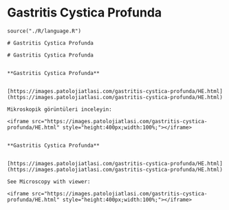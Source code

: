 # Gastritis Cystica Profunda



```{r language gastritis-cystica-profunda, echo=FALSE, include=TRUE}
source("./R/language.R")
```




```{asis, echo = (language == "TR")}
# Gastritis Cystica Profunda
```




```{asis, echo = (language == "EN")}
# Gastritis Cystica Profunda
```




```{asis, echo = (language == "TR")}

**Gastritis Cystica Profunda**


[https://images.patolojiatlasi.com/gastritis-cystica-profunda/HE.html](https://images.patolojiatlasi.com/gastritis-cystica-profunda/HE.html)

Mikroskopik görüntüleri inceleyin:

<iframe src="https://images.patolojiatlasi.com/gastritis-cystica-profunda/HE.html" style="height:400px;width:100%;"></iframe>

```




```{asis, echo = (language == "EN")}

**Gastritis Cystica Profunda**


[https://images.patolojiatlasi.com/gastritis-cystica-profunda/HE.html](https://images.patolojiatlasi.com/gastritis-cystica-profunda/HE.html)

See Microscopy with viewer: 

<iframe src="https://images.patolojiatlasi.com/gastritis-cystica-profunda/HE.html" style="height:400px;width:100%;"></iframe>

```


